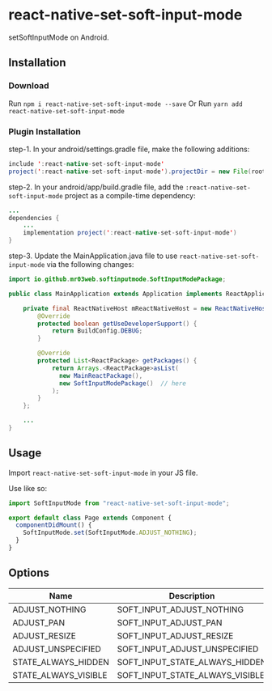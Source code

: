 # react-native-set-soft-input-mode

setSoftInputMode on Android.

## Installation

### Download

Run `npm i react-native-set-soft-input-mode --save`
Or
Run `yarn add react-native-set-soft-input-mode`

### Plugin Installation

step-1. In your android/settings.gradle file, make the following additions:

```java
include ':react-native-set-soft-input-mode'
project(':react-native-set-soft-input-mode').projectDir = new File(rootProject.projectDir, '../node_modules/react-native-set-soft-input-mode/android')
```

step-2. In your android/app/build.gradle file, add the `:react-native-set-soft-input-mode` project as a compile-time dependency:

```java
...
dependencies {
    ...
    implementation project(':react-native-set-soft-input-mode')
}
```

step-3. Update the MainApplication.java file to use `react-native-set-soft-input-mode` via the following changes:

```java
import io.github.mr03web.softinputmode.SoftInputModePackage;

public class MainApplication extends Application implements ReactApplication {

    private final ReactNativeHost mReactNativeHost = new ReactNativeHost(this) {
        @Override
        protected boolean getUseDeveloperSupport() {
            return BuildConfig.DEBUG;
        }

        @Override
        protected List<ReactPackage> getPackages() {
            return Arrays.<ReactPackage>asList(
              new MainReactPackage(),
              new SoftInputModePackage()  // here
            );
        }
    };

    ...
}
```

## Usage

Import `react-native-set-soft-input-mode` in your JS file.

Use like so:

```javascript
import SoftInputMode from "react-native-set-soft-input-mode";

export default class Page extends Component {
  componentDidMount() {
    SoftInputMode.set(SoftInputMode.ADJUST_NOTHING);
  }
}
```

## Options

| Name                 | Description                     |
| -------------------- | ------------------------------- |
| ADJUST_NOTHING       | SOFT_INPUT_ADJUST_NOTHING       |
| ADJUST_PAN           | SOFT_INPUT_ADJUST_PAN           |
| ADJUST_RESIZE        | SOFT_INPUT_ADJUST_RESIZE        |
| ADJUST_UNSPECIFIED   | SOFT_INPUT_ADJUST_UNSPECIFIED   |
| STATE_ALWAYS_HIDDEN  | SOFT_INPUT_STATE_ALWAYS_HIDDEN  |
| STATE_ALWAYS_VISIBLE | SOFT_INPUT_STATE_ALWAYS_VISIBLE |
